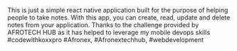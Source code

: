 This is just a simple react native application built for the purpose of helping people to take notes. With this app, you can create, read, update and delete notes from your application.
Thanks to the challenge provided by AFROTECH HUB as it has helped to leverage my mobile devops skills
#codewithkoxxpro #Afronex, #Afronextechhub, #webdevelopment
